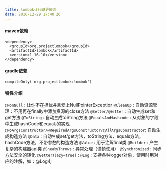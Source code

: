 ```yaml
---
title: lombok让代码更简洁
date: 2016-12-29 17:40:26
---
```


#### maven依赖

```
<dependency>
  <groupId>org.projectlombok</groupId>
  <artifactId>lombok</artifactId>
  <version>1.16.10</version>
</dependency>
```


#### gradle依赖

```
compileOnly('org.projectlombok:lombok')
```

#### 特性介绍

```@NonNull``` : 让你不在担忧并且爱上NullPointerException
```@CleanUp``` : 自动资源管理：不用再在finally中添加资源的close方法
```@Setter/@Getter``` : 自动生成set和get方法
```@ToString``` : 自动生成toString方法
```@EqualsAndHashcode``` : 从对象的字段中生成hashCode和equals的实现
```@NoArgsConstructor/@RequiredArgsConstructor/@AllArgsConstructor```: 自动生成构造方法
```@Data``` : 自动生成set/get方法，toString方法，equals方法，hashCode方法，不带参数的构造方法
```@Value``` : 用于注解final类
```@Builder``` : 产生复杂的构建器api类
```@SneakyThrows``` : 异常处理（谨慎使用）
```@Synchronized``` : 同步方法安全的转化
```@Getter(lazy=true)``` :
```@Log``` : 支持各种logger对象，使用时用对应的注解，如：@Log4j